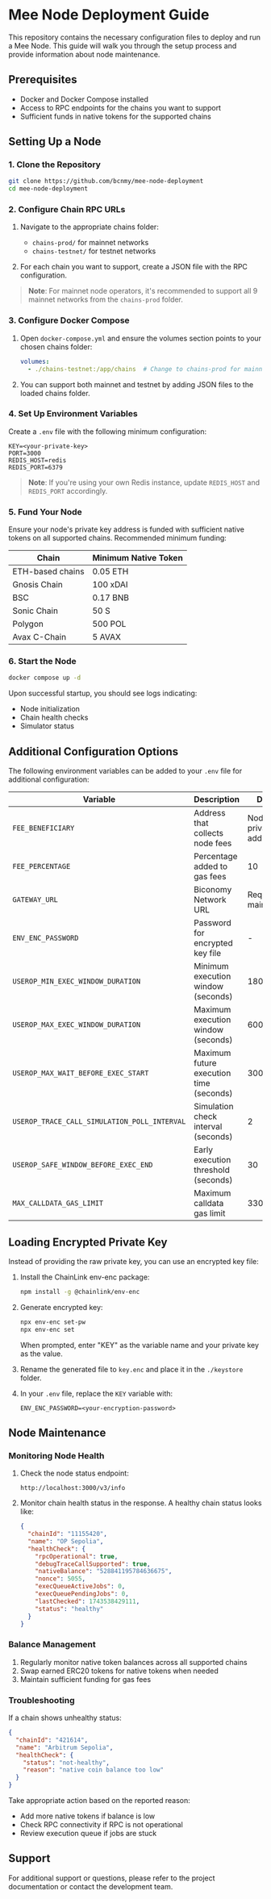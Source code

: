 # Mee Node Deployment Guide

This repository contains the necessary configuration files to deploy and run a Mee Node. This guide will walk you through the setup process and provide information about node maintenance.

## Prerequisites

- Docker and Docker Compose installed
- Access to RPC endpoints for the chains you want to support
- Sufficient funds in native tokens for the supported chains

## Setting Up a Node

### 1. Clone the Repository

```bash
git clone https://github.com/bcnmy/mee-node-deployment
cd mee-node-deployment
```

### 2. Configure Chain RPC URLs

1. Navigate to the appropriate chains folder:
   - `chains-prod/` for mainnet networks
   - `chains-testnet/` for testnet networks

2. For each chain you want to support, create a JSON file with the RPC configuration.

> **Note**: For mainnet node operators, it's recommended to support all 9 mainnet networks from the `chains-prod` folder.

### 3. Configure Docker Compose

1. Open `docker-compose.yml` and ensure the volumes section points to your chosen chains folder:
   ```yaml
   volumes:
     - ./chains-testnet:/app/chains  # Change to chains-prod for mainnet
   ```

2. You can support both mainnet and testnet by adding JSON files to the loaded chains folder.

### 4. Set Up Environment Variables

Create a `.env` file with the following minimum configuration:

```env
KEY=<your-private-key>
PORT=3000
REDIS_HOST=redis
REDIS_PORT=6379
```

> **Note**: If you're using your own Redis instance, update `REDIS_HOST` and `REDIS_PORT` accordingly.

### 5. Fund Your Node

Ensure your node's private key address is funded with sufficient native tokens on all supported chains. Recommended minimum funding:

| Chain | Minimum Native Token |
|-------|---------------------|
| ETH-based chains | 0.05 ETH |
| Gnosis Chain | 100 xDAI |
| BSC | 0.17 BNB |
| Sonic Chain | 50 S |
| Polygon | 500 POL |
| Avax C-Chain | 5 AVAX |

### 6. Start the Node

```bash
docker compose up -d
```

Upon successful startup, you should see logs indicating:
- Node initialization
- Chain health checks
- Simulator status

## Additional Configuration Options

The following environment variables can be added to your `.env` file for additional configuration:

| Variable | Description | Default |
|----------|-------------|---------|
| `FEE_BENEFICIARY` | Address that collects node fees | Node's private key address |
| `FEE_PERCENTAGE` | Percentage added to gas fees | 10 |
| `GATEWAY_URL` | Biconomy Network URL | Required for mainnet |
| `ENV_ENC_PASSWORD` | Password for encrypted key file | - |
| `USEROP_MIN_EXEC_WINDOW_DURATION` | Minimum execution window (seconds) | 180 |
| `USEROP_MAX_EXEC_WINDOW_DURATION` | Maximum execution window (seconds) | 600 |
| `USEROP_MAX_WAIT_BEFORE_EXEC_START` | Maximum future execution time (seconds) | 300 |
| `USEROP_TRACE_CALL_SIMULATION_POLL_INTERVAL` | Simulation check interval (seconds) | 2 |
| `USEROP_SAFE_WINDOW_BEFORE_EXEC_END` | Early execution threshold (seconds) | 30 |
| `MAX_CALLDATA_GAS_LIMIT` | Maximum calldata gas limit | 330000001 |

## Loading Encrypted Private Key

Instead of providing the raw private key, you can use an encrypted key file:

1. Install the ChainLink env-enc package:
   ```bash
   npm install -g @chainlink/env-enc
   ```

2. Generate encrypted key:
   ```bash
   npx env-enc set-pw
   npx env-enc set
   ```
   When prompted, enter "KEY" as the variable name and your private key as the value.

3. Rename the generated file to `key.enc` and place it in the `./keystore` folder.

4. In your `.env` file, replace the `KEY` variable with:
   ```env
   ENV_ENC_PASSWORD=<your-encryption-password>
   ```

## Node Maintenance

### Monitoring Node Health

1. Check the node status endpoint:
   ```
   http://localhost:3000/v3/info
   ```

2. Monitor chain health status in the response. A healthy chain status looks like:
   ```json
   {
     "chainId": "11155420",
     "name": "OP Sepolia",
     "healthCheck": {
       "rpcOperational": true,
       "debugTraceCallSupported": true,
       "nativeBalance": "528841195784636675",
       "nonce": 5055,
       "execQueueActiveJobs": 0,
       "execQueuePendingJobs": 0,
       "lastChecked": 1743538429111,
       "status": "healthy"
     }
   }
   ```

### Balance Management

1. Regularly monitor native token balances across all supported chains
2. Swap earned ERC20 tokens for native tokens when needed
3. Maintain sufficient funding for gas fees

### Troubleshooting

If a chain shows unhealthy status:
```json
{
  "chainId": "421614",
  "name": "Arbitrum Sepolia",
  "healthCheck": {
    "status": "not-healthy",
    "reason": "native coin balance too low"
  }
}
```

Take appropriate action based on the reported reason:
- Add more native tokens if balance is low
- Check RPC connectivity if RPC is not operational
- Review execution queue if jobs are stuck

## Support

For additional support or questions, please refer to the project documentation or contact the development team.
